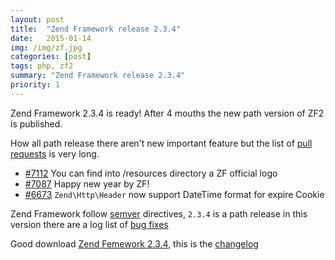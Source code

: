 ```yaml
---
layout: post
title:  "Zend Framework release 2.3.4"
date:   2015-01-14
img: /img/zf.jpg
categories: [post]
tags: php, zf2
summary: "Zend Framework release 2.3.4"
priority: 1
---
```

Zend Framework 2.3.4 is ready! After 4 mouths the new path version of ZF2 is published.

How all path release there aren't new important feature but the list of [pull requests](https://github.com/zendframework/zf2/pulls?q=is%3Aclosed+is%3Apr+milestone%3A2.3.4+) is very long.

* [#7112](https://github.com/zendframework/zf2/pull/7112) You can find into /resources directory a ZF official logo
* [#7087](https://github.com/zendframework/zf2/pull/7087) Happy new year by ZF!
* [#6673](https://github.com/zendframework/zf2/issues/6673) `Zend\Http\Header` now support DateTime format for expire Cookie

Zend Framework follow [semver](http://semver.org/) directives, `2.3.4` is a path release in this version there are a log list of [bug fixes](https://github.com/zendframework/zf2/pulls?q=is%3Aclosed+is%3Apr+milestone%3A2.3.4+label%3Abug)

Good download [Zend Femework 2.3.4](https://github.com/zendframework/zf2/releases/tag/release-2.3.4), this is the [changelog](https://github.com/zendframework/zf2/blob/18534b6f2c14f52898bb208932fedacd5324be63/CHANGELOG.md)
